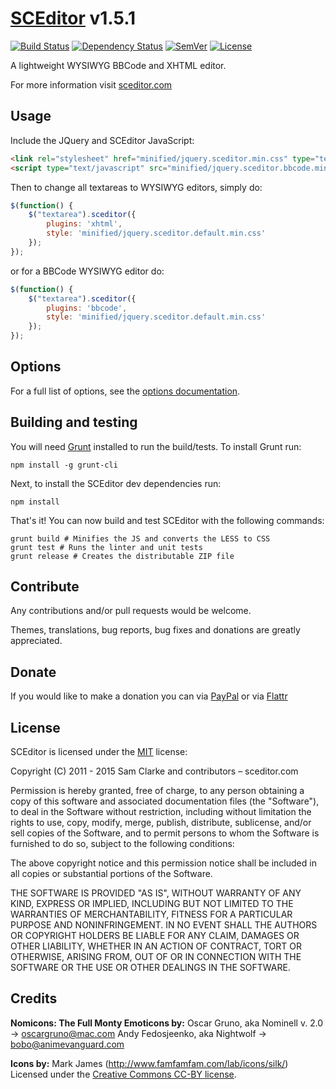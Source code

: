 # [SCEditor](http://www.sceditor.com/) v1.5.1

[![Build Status](http://img.shields.io/travis/samclarke/SCEditor/master.svg?style=flat-square)](https://travis-ci.org/samclarke/SCEditor)
[![Dependency Status](http://img.shields.io/gemnasium/samclarke/SCEditor.svg?style=flat-square)](https://gemnasium.com/samclarke/SCEditor)
[![SemVer](http://img.shields.io/:semver-✓-brightgreen.svg?style=flat-square)](http://semver.org)
[![License](http://img.shields.io/npm/l/sceditor.svg?style=flat-square)](https://github.com/samclarke/SCEditor/blob/master/MIT.txt)

A lightweight WYSIWYG BBCode and XHTML editor.

For more information visit [sceditor.com](http://www.sceditor.com/)


## Usage

Include the JQuery and SCEditor JavaScript:

```html
<link rel="stylesheet" href="minified/jquery.sceditor.min.css" type="text/css" media="all" />
<script type="text/javascript" src="minified/jquery.sceditor.bbcode.min.js"></script>
```

Then to change all textareas to WYSIWYG editors, simply do:

```js
$(function() {
	$("textarea").sceditor({
		plugins: 'xhtml',
		style: 'minified/jquery.sceditor.default.min.css'
	});
});
```

or for a BBCode WYSIWYG editor do:

```js
$(function() {
	$("textarea").sceditor({
		plugins: 'bbcode',
		style: 'minified/jquery.sceditor.default.min.css'
	});
});
```



## Options

For a full list of options, see the [options documentation](http://www.sceditor.com/documentation/options/).



## Building and testing

You will need [Grunt](http://gruntjs.com/) installed to run the build/tests. To install Grunt run:

    npm install -g grunt-cli

Next, to install the SCEditor dev dependencies run:

    npm install

That's it! You can now build and test SCEditor with the following commands:

    grunt build # Minifies the JS and converts the LESS to CSS
    grunt test # Runs the linter and unit tests
    grunt release # Creates the distributable ZIP file



## Contribute

Any contributions and/or pull requests would be welcome.

Themes, translations, bug reports, bug fixes and donations are greatly appreciated.



## Donate

If you would like to make a donation you can via
[PayPal](https://www.paypal.com/cgi-bin/webscr?cmd=_s-xclick&hosted_button_id=AVJSF5NEETYYG)
or via [Flattr](http://flattr.com/thing/400345/SCEditor)



## License

SCEditor is licensed under the [MIT](http://www.opensource.org/licenses/mit-license.php) license:


Copyright (C) 2011 - 2015 Sam Clarke and contributors – sceditor.com

Permission is hereby granted, free of charge, to any person obtaining a copy of this software and associated documentation files (the "Software"), to deal in the Software without restriction, including without limitation the rights to use, copy, modify, merge, publish, distribute, sublicense, and/or sell copies of the Software, and to permit persons to whom the Software is furnished to do so, subject to the following conditions:

The above copyright notice and this permission notice shall be included in all copies or substantial portions of the Software.

THE SOFTWARE IS PROVIDED "AS IS", WITHOUT WARRANTY OF ANY KIND, EXPRESS OR IMPLIED, INCLUDING BUT NOT LIMITED TO THE WARRANTIES OF MERCHANTABILITY, FITNESS FOR A PARTICULAR PURPOSE AND NONINFRINGEMENT. IN NO EVENT SHALL THE AUTHORS OR COPYRIGHT HOLDERS BE LIABLE FOR ANY CLAIM, DAMAGES OR OTHER LIABILITY, WHETHER IN AN ACTION OF CONTRACT, TORT OR OTHERWISE, ARISING FROM, OUT OF OR IN CONNECTION WITH THE SOFTWARE OR THE USE OR OTHER DEALINGS IN THE SOFTWARE.



## Credits

**Nomicons: The Full Monty Emoticons by:**
Oscar Gruno, aka Nominell v. 2.0 -> oscargruno@mac.com
Andy Fedosjeenko, aka Nightwolf -> bobo@animevanguard.com

**Icons by:**
Mark James (http://www.famfamfam.com/lab/icons/silk/)
Licensed under the [Creative Commons CC-BY license](http://creativecommons.org/licenses/by/3.0/).